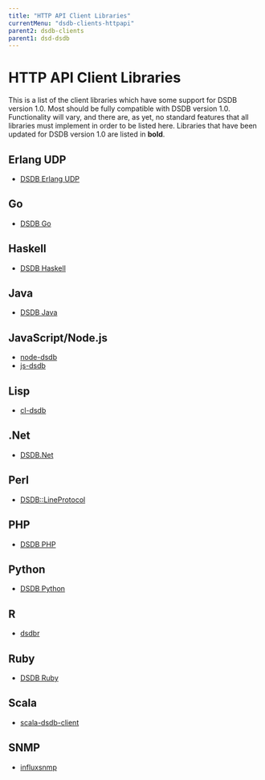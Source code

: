 ```yaml
---
title: "HTTP API Client Libraries"
currentMenu: "dsdb-clients-httpapi"
parent2: dsdb-clients
parent1: dsd-dsdb
---
```


# HTTP API Client Libraries

This is a list of the client libraries which have some support for DSDB version 1.0.
Most should be fully compatible with DSDB version 1.0. 
Functionality will vary, and there are, as yet, no standard features that all libraries must implement in order to be listed here.
Libraries that have been updated for DSDB version 1.0 are listed in **bold**. 

## Erlang UDP
- [DSDB Erlang UDP](https://github.com/dasudian/dsdb_udp)

## Go
- [DSDB Go](https://github.com/dasudian/dsdb/blob/master/client/README.md)

## Haskell
- [DSDB Haskell](https://github.com/dasudian/dsdb-haskell)

## Java
- [DSDB Java](https://github.com/dasudian/dsdb-java)

## JavaScript/Node.js
- [node-dsdb](https://github.com/dasudian/node-dsdb)
- [js-dsdb](https://github.com/dasudian/js-dsdb)

## Lisp
- [cl-dsdb](https://github.com/dasudian/cl-dsdb)

## .Net
- [DSDB.Net](https://github.com/dasudian/DSDB.Net)

## Perl
- [DSDB::LineProtocol](https://github.com/dasudian/dsdb-perl)

## PHP
- [DSDB PHP](https://github.com/dasudian/dsdb-php)

## Python
- [DSDB Python](https://github.com/dasudian/dsdb-python)

## R
- [dsdbr](https://github.com/dasudian/dsdbr)

## Ruby
- [DSDB Ruby](https://github.com/dasudian/dsdb-ruby)

## Scala
- [scala-dsdb-client](https://github.com/dasudian/scala-dsdb-client)

## SNMP
- [influxsnmp](https://github.com/dasudian/dsdbsnmp)
